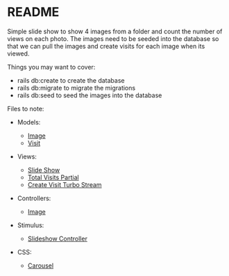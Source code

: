 # README
Simple slide show to show 4 images from a folder and count the number of views on each photo.
The images need to be seeded into the database so that we can pull the images and create visits for each image when its viewed.

Things you may want to cover:

* rails db:create to create the database
* rails db:migrate to migrate the migrations
* rails db:seed to seed the images into the database

Files to note:

  - Models:
    * [Image](app/models/image.rb)
    * [Visit](app/models/visit.rb)

  - Views:
    * [Slide Show](app/views/images/index.html.erb)
    * [Total Visits Partial](app/views/images/_visit_counts.html.erb)
    * [Create Visit Turbo Stream](app/views/images/create_visit.turbo_stream.erb)

  - Controllers:
    * [Image](app/controllers/images_controller.rb)

  - Stimulus:
    * [Slideshow Controller](app/javascript/controllers/slideshow_controller.js)

  - CSS:
    * [Carousel](app/assets/stylesheets/carousel.css)
